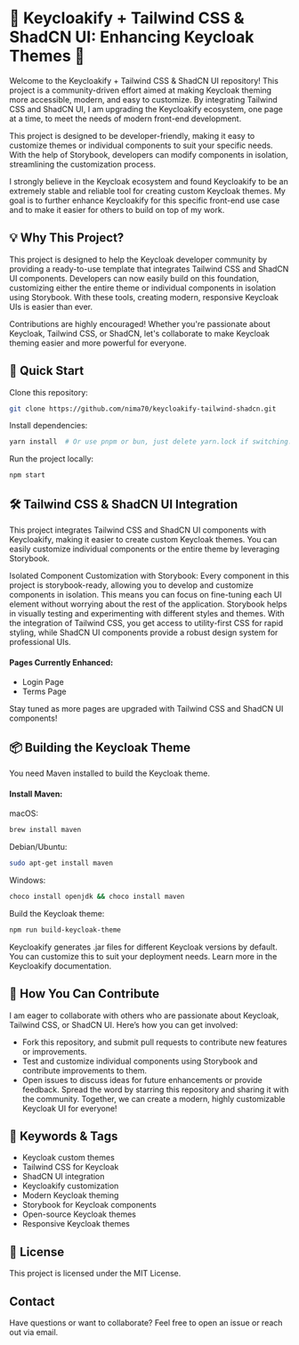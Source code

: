 # 🚀 Keycloakify + Tailwind CSS & ShadCN UI: Enhancing Keycloak Themes 🚀
Welcome to the Keycloakify + Tailwind CSS & ShadCN UI repository! This project is a community-driven effort aimed at making Keycloak theming more accessible, modern, and easy to customize. By integrating Tailwind CSS and ShadCN UI, I am upgrading the Keycloakify ecosystem, one page at a time, to meet the needs of modern front-end development.

This project is designed to be developer-friendly, making it easy to customize themes or individual components to suit your specific needs. With the help of Storybook, developers can modify components in isolation, streamlining the customization process.

I strongly believe in the Keycloak ecosystem and found Keycloakify to be an extremely stable and reliable tool for creating custom Keycloak themes. My goal is to further enhance Keycloakify for this specific front-end use case and to make it easier for others to build on top of my work.

## 💡 Why This Project?
This project is designed to help the Keycloak developer community by providing a ready-to-use template that integrates Tailwind CSS and ShadCN UI components. Developers can now easily build on this foundation, customizing either the entire theme or individual components in isolation using Storybook. With these tools, creating modern, responsive Keycloak UIs is easier than ever.

Contributions are highly encouraged! Whether you're passionate about Keycloak, Tailwind CSS, or ShadCN, let's collaborate to make Keycloak theming easier and more powerful for everyone.

## 🚀 Quick Start
Clone this repository:
```bash
git clone https://github.com/nima70/keycloakify-tailwind-shadcn.git
```
Install dependencies:
```bash
yarn install  # Or use pnpm or bun, just delete yarn.lock if switching.
```
Run the project locally:
```bash
npm start
```
## 🛠 Tailwind CSS & ShadCN UI Integration
This project integrates Tailwind CSS and ShadCN UI components with Keycloakify, making it easier to create custom Keycloak themes. You can easily customize individual components or the entire theme by leveraging Storybook.

Isolated Component Customization with Storybook: Every component in this project is storybook-ready, allowing you to develop and customize components in isolation. This means you can focus on fine-tuning each UI element without worrying about the rest of the application. Storybook helps in visually testing and experimenting with different styles and themes.
With the integration of Tailwind CSS, you get access to utility-first CSS for rapid styling, while ShadCN UI components provide a robust design system for professional UIs.

#### Pages Currently Enhanced:
- Login Page
- Terms Page

Stay tuned as more pages are upgraded with Tailwind CSS and ShadCN UI components!

## 📦 Building the Keycloak Theme
You need Maven installed to build the Keycloak theme.

#### Install Maven:

macOS:
```bash
brew install maven
```
Debian/Ubuntu:
```bash
sudo apt-get install maven
```
Windows:
```bash
choco install openjdk && choco install maven
```
Build the Keycloak theme:
```bash
npm run build-keycloak-theme
```
Keycloakify generates .jar files for different Keycloak versions by default. You can customize this to suit your deployment needs. Learn more in the Keycloakify documentation.

## 🤝 How You Can Contribute
I am eager to collaborate with others who are passionate about Keycloak, Tailwind CSS, or ShadCN UI. Here’s how you can get involved:

- Fork this repository, and submit pull requests to contribute new features or improvements.
- Test and customize individual components using Storybook and contribute improvements to them.
- Open issues to discuss ideas for future enhancements or provide feedback.
Spread the word by starring this repository and sharing it with the community.
Together, we can create a modern, highly customizable Keycloak UI for everyone!

## 🎯 Keywords & Tags
- Keycloak custom themes
- Tailwind CSS for Keycloak
- ShadCN UI integration
- Keycloakify customization
- Modern Keycloak theming
- Storybook for Keycloak components
- Open-source Keycloak themes
- Responsive Keycloak themes
## 📄 License
This project is licensed under the MIT License.

## Contact
Have questions or want to collaborate? Feel free to open an issue or reach out via email.